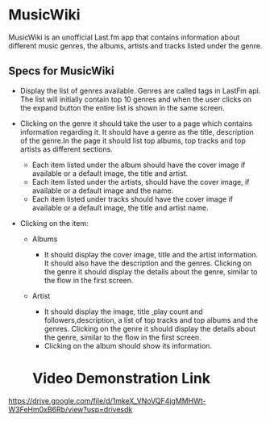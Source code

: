 # MusicWiki

MusicWiki is an unofficial Last.fm app that contains information about different music genres, the albums, artists and tracks listed under the genre.


## Specs for MusicWiki


- Display the list of genres available. Genres are called tags in LastFm api. The list will
  initially contain top 10 genres and when the user clicks on the expand button the
  entire list is shown in the same screen.
- Clicking on the genre it should take the user to a page which contains information regarding it. It should have a genre as the title, description of the genre.In the page it should list top albums, top tracks and top artists as different sections.
  - Each item listed under the album should have the cover image if available or a default image, the title and artist.
  - Each item listed under the artists, should have the cover image, if available or a default image and the name.
  - Each item listed under tracks should have the cover image if available or a default image, the title and artist name.

- Clicking on the item: 
  - Albums
    - It should display the cover image, title and the artist information. It should also have the description and the genres. Clicking on the genre it should display the details about the genre, similar to the flow in the first screen.
  - Artist 
    - It should display the image, title ,play count and followers,description, a list of top tracks and top albums and the genres. Clicking on the genre it should display the details about the genre, similar to the flow in the first screen.
    - Clicking on the album should show its information.

    # Video Demonstration Link
https://drive.google.com/file/d/1mkeX_VNoVQF4jgMMHWt-W3FeHm0xB6Rb/view?usp=drivesdk
